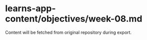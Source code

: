 # learns-app-content/objectives/week-08.md

Content will be fetched from original repository during export.